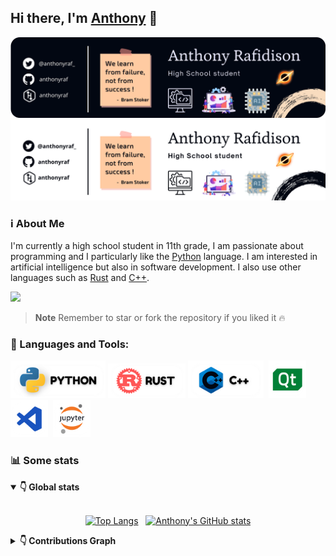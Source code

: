 ## Hi there, I'm [Anthony](https://github.com/anthonyraf) 👋
![cover-light-mode](./cover_top_dark.png#gh-light-mode-only)
![cover-dark-mode](./cover_top_light.png#gh-dark-mode-only)
### ℹ About Me 
I'm currently a high school student in 11th grade, I am passionate about programming and I particularly like the [Python](https://python.org) language. I am interested in artificial intelligence but also in software development. I also use other languages ​​such as [Rust](https://www.rust-lang.org/) and [C++](http://www.cplusplus.org/).

<!-- <a href='mailto:benjaraf006@gmail.com'><img src="contact.png" align='center'></a> -->
<a href="https://www.buymeacoffee.com/anthonyraf"><img src="https://img.buymeacoffee.com/button-api/?text=Buy me a coffee&emoji=&slug=anthonyraf&button_colour=FF5F5F&font_colour=ffffff&font_family=Poppins&outline_colour=000000&coffee_colour=FFDD00" /></a>

> **Note**
> Remember to star or fork the repository if you liked it 🔥

### 🧰 Languages and Tools:	

<div>

<img src='python_logo.png' href='https://python.org' height=60>
<img src='rust_logo.png' href='https://www.rust-lang.org' height=55>
<img src='cpp_logo.png' href='http://www.cplusplus.org/' height=60>&nbsp;
<img src="./qt_logo.png" height=60 href='https://qt.org'>&nbsp;
<img src="./vscode_logo.png" height=60 href='https://code.visualstudio.com/'>&nbsp;
<img src="./jupyter_logo.png" height=60 href='https://jupyter.org/'>
</div>

### 📊 Some stats

<details open>
<summary><b>👇 Global stats</b><br><br></summary>

<div align='center'>

[![Top Langs](https://github-readme-stats.vercel.app/api/top-langs/?username=anthonyraf&layout=compact)](https://github.com/anuraghazra/github-readme-stats) &nbsp; [![Anthony's GitHub stats](https://github-readme-stats.vercel.app/api?username=anthonyraf&show_icons=true&hide_title=true&hide_rank=false&card_width=400)](https://github.com/anuraghazra/github-readme-stats)
<div>

</details>

<details>
<summary><b>👇 Contributions Graph</b></summary>

[![Anthony's github activity graph](https://github-graph.herokuapp.com/graph?username=anthonyraf&bg_color=FFFFFF&hide_border=true&hide_title=true&radius=15&color=4A44BB&line=101431&point=3730BD)](https://github.com/ashutosh00710/github-readme-activity-graph)
